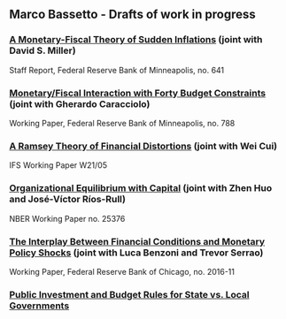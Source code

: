## Marco Bassetto - Drafts of work in progress

### [A Monetary-Fiscal Theory of Sudden Inflations](https://www.minneapolisfed.org/research/staff-reports/a-monetary-fiscal-theory-of-sudden-inflations) (joint with David S. Miller)
Staff Report, Federal Reserve Bank of Minneapolis,  no. 641

### [Monetary/Fiscal Interaction with Forty Budget Constraints](https://www.minneapolisfed.org/research/staff-reports/a-monetary-fiscal-theory-of-sudden-inflations) (joint with Gherardo Caracciolo)
Working Paper, Federal Reserve Bank of Minneapolis,  no. 788

### [A Ramsey Theory of Financial Distortions](https://www.ifs.org.uk/publications/15314) (joint with Wei Cui)
IFS Working Paper W21/05

### [Organizational Equilibrium with Capital](https://www.nber.org/papers/w25376) (joint with Zhen Huo and José-Víctor Ríos-Rull)
NBER Working Paper no. 25376

### [The Interplay Between Financial Conditions and Monetary Policy Shocks](https://www.chicagofed.org/publications/working-papers/2016/wp2016-11) (joint with Luca Benzoni and Trevor Serrao)
Working Paper, Federal Reserve Bank of Chicago,  no. 2016-11

### [Public Investment and Budget Rules for State vs. Local Governments](/research/statevslocal/statevslocal.pdf)

